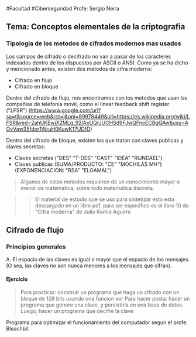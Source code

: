 #Facultad #Ciberseguridad 
Profe: Sergio Neira
## Tema: Conceptos elementales de la criptografia

### Tipologia de los metodos de cifrados modernos mas usados
Los campos de cifrado o decifrado no van a pasar de los caracteres indexados dentro de los dispuestos por ASCII o ANSI. Como ya se ha dicho y mencionado antes, existen dos metodos de cifra moderna: 
- Cifrado en flujo
- Cifrado en bloque

Dentro del cifrado de flujo, nos encontramos con los metodos que usan las compañias de telefonia movil, como el linear feedback shift register ("LFSR") (https://www.google.com/url?sa=t&source=web&rct=j&opi=89978449&url=https://es.wikipedia.org/wiki/LFSR&ved=2ahUKEwjX2MLq_92IAxUQrJUCHSd9FJwQFnoECBgQAw&usg=AOvVaw35fdor1WruH0KuwK17UDfD)

Dentro del cifrado de bloque, existen los que tratan con claves publicas y claves secretas: 
- Claves secretas ("DES" "T-DES" "CAST" "IDEA" "RIJNDAEL")
- Claves publicas (SUMA/PRODUCTO: "CE" "MOCHILAS MH") (EXPONENCIACION: "RSA" "ELGAMAL")

> Algunos de estos metodos requieren de un conocimiento mayor o menor de matematica, sobre todo matematica discreta. 

>> El material de estudio que se uso para sintetizar esto esta descargado en un libro pdf, para ser especifico es el libro 10 de "Cifra moderna" de Julio Ramió Aguirre

## Cifrado de flujo
### Principios generales
A. El espacio de las claves es igual o mayor que el espacio de los mensajes. (O sea, las claves no son nunca menores a los mensajes que cifran).

#### Ejercicio

> Para practicar: construir un programa que haga un cifrado con un bloque de 128 bits usando una funcion xor
> Para hacer posta: hacer un programa que genere una clave, y persistirla en una base de datos. Luego, hacer un programa que decifre la clave  


Programa para optimizar el funcionamiento del computador segun el profe: Bleachbit 